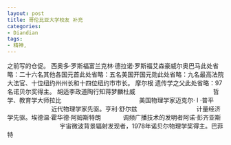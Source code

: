```yaml
---
layout: post
title: 哥伦比亚大学校友 补充
categories:
- Diandian
tags:
- 精神, 
---
```

之前写的仓促。 西奥多·罗斯福富兰克林·德拉诺·罗斯福艾森豪威尔奥巴马此处省略：二十六名其他各国元首此处省略：五名美国开国元勋此处省略：九名最高法院大法官、十位纽约州州长和十四位纽约市市长。 摩尔根 遗传学之父此处省略：97名诺贝尔奖得主。 胡适李政道陶行知蒋梦麟杜威                                              哲学、教育学大师拉比                                              美国物理学家迈克尔· I ·普平                               近代物理学家先驱。亨利·舒尔兹                                   计量经济学先驱。埃德温·霍华德·阿姆斯特朗             调频广播技术的发明者阿诺·彭齐亚斯                                宇宙微波背景辐射发现者，1978年诺贝尔物理学奖得主。巴菲特
